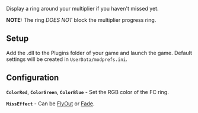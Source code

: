 Display a ring around your multiplier if you haven't missed yet.

**NOTE:** The ring *DOES NOT* block the multiplier progress ring.

## Setup

Add the .dll to the Plugins folder of your game and launch the game. Default settings will be created in `UserData/modprefs.ini`.

## Configuration

**`ColorRed`**, **`ColorGreen`**, **`ColorBlue`** - Set the RGB color of the FC ring.

**`MissEffect`** - Can be [FlyOut](https://bigft.io/i/demo_flyout.gif) or [Fade](https://bigft.io/i/demo_fade.gif).